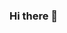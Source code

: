 ### Hi there 👋

<!--
**sharduls007/sharduls007** is a ✨ _special_ ✨ repository because its `README.md` (this file) appears on your GitHub profile.

Here are some ideas to get you started:

- I am a PhD student at Unit for Natural Language Processing in Data Science Institute which is part of National University of Ireland Galway.
- My areas of interest are Natural Language Processing, Opinion Mining, Offensive Content Identification, Multimodal Data Processing.
- I’m open for collaboration on any of the above topics
- Reach me at: sharduls055@gmail.com
- Here's my google scholar link https://scholar.google.com/citations?user=Xul0lwIAAAAJ&hl=en&oi=ao
-->
